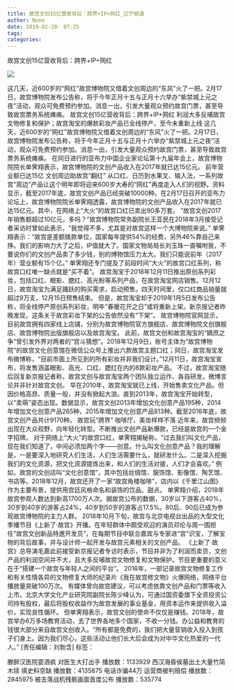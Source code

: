 ```yaml
---
title: 故宫文创15亿营收背后：跨界+IP+网红_辽宁频道
author: None
date: 2019-02-20- 07:25
tags: 
categories: 
---
```

故宫文创15亿营收背后：跨界+IP+网红
<!-- more -->
                
<img align="center" border="0" src="http://p2.ifengimg.com/a/2016/0810/204c433878d5cf9size1_w16_h16.png" />
                
            
这几天，近600岁的“网红”故宫博物院又借着文创周边的“东风”火了一把。2月17日，故宫博物院发布公告称，将于今年正月十五与正月十六举办“紫禁城上元之夜”活动，观众可免费预约参加。消息一出，引发大量观众预约故宫门票，甚至导致故宫票务系统瘫痪。
故宫文创15亿营收背后：跨界+IP+网红
利润大多反哺故宫文物修复和保护；故宫淘宝的爆款彩妆产品已全线停产，至今未重新上线
这几天，近600岁的“网红”故宫博物院又借着文创周边的“东风”火了一把。2月17日，故宫博物院发布公告称，将于今年正月十五与正月十六举办“紫禁城上元之夜”活动，观众可免费预约参加。消息一出，引发大量观众预约故宫门票，甚至导致故宫票务系统瘫痪。
在同日进行的亚布力中国企业家论坛第十九届年会上，故宫博物院院长单霁翔表示，故宫博物院的文创产品收入在2017年就已达15亿元。
前年营业额已达15亿
文创周边助故宫“翻红”
从口红、日历到水果叉、输入法，一系列故宫“周边”产品让这个明年即将迎来600岁大寿的“网红”再度走入人们的视野。资料显示，截至2017年底，故宫文创产品已经突破10000种。在2月17日召开的亚布力论坛上，故宫博物院院长单霁翔透露，故宫博物院的文创产品收入在2017年就已达15亿元。其中，在网络上“大火”的故宫口红已卖出90多万套。
“故宫文创2017年销售额超过10亿元，多吗？”故宫博物院常务副院长王亚民在2018年3月接受记者采访时曾如此表示，“我觉得不多，尤其是对故宫这样一个大博物院来说。”
单霁翔表示：“故宫是差额拨款单位，国家每年提供54%的经费，另外46%靠自己来挣。我们的影响力大了之后，IP值就大了。国家文物局局长刘玉珠一直嘱咐我，不要说你们的文创产品卖了多少钱，别的博物馆压力太大。我们只能说前年（2017年）营业额有15个亿。”
单霁翔还专门提及了前段时间“大火”的故宫口红系列，称故宫口红唯一缺点就是“买不着”。
故宫淘宝于2018年12月11日推出原创系列彩妆，包括口红、眼影、腮红、高光粉等系列产品，在故宫淘宝网店销售。12月12日，故宫淘宝为满足踊跃的购买需求，启动预售。四天时间里，仅口红商品销量就超过9万支，12月15日预售结束。
但是，故宫淘宝却于2019年1月5日发布公告称，将全线停产原创系列彩妆，明年“春暖花开之日”或将重新上架。新京报记者昨晚发现，这条关于故宫彩妆下架的公告依然没有“下架”。
故宫博物院官网显示，目前故宫拥有四家线上店铺，分别为故宫博物院官方旗舰店、故宫博物院文创旗舰店、故宫博物院出版旗舰店以及故宫淘宝。
此前，故宫文创和故宫淘宝的“嫡庶之争”曾引发外界对两者的“宫斗猜想”。2018年12月9日，账号主体为“故宫博物院”的故宫文化创意馆在微信公众号上推出六款故宫主题口红；同日，故宫淘宝发布微博称，“目前市面上所见到的所有彩妆并非我们设计。”12月11日，故宫淘宝宣布，将发售涵盖眼影、高光、口红、腮红在内的8款彩妆产品。
不过，故宫淘宝随后回复新京报记者称，故宫文创与故宫淘宝两个团队独立运作、各自研发，微博言论并非针对故宫文创。
早在2010年，故宫淘宝就已上线，开始售卖文化产品。但因价格高昂、质量一般，并没有掀起大浪。直到2013年，故宫淘宝开始转型，以“卖萌”姿态出现。数据显示，故宫文创2013年增加文化创意产品195种，2014年增加文化创意产品265种，2015年增加文化创意产品813种。截至2016年底，故宫文创产品共计9170种。
故宫玩“跨界”
咖啡厅、美妆样样不落
近年来，故宫频频出现在大众视野，向年轻化转型。不断推出文创产品新爆款，已经是故宫的一个金字招牌。
对于网络上“大火”的故宫口红，单霁翔揭秘称，“过去我们叫文化产品，现在我们知道了，中间必须加两个字——创意。什么叫文化创意产品？我的理解是，一是要深入地研究人们生活，人们生活需要什么，就研发什么。二是深入挖掘我们的文化资源，把文化资源提炼出来，和人们的生活对接，人们才会喜欢。”
例如，故宫的文创店叫“文化创意馆”，其中包括丝绸馆、服饰馆、影像馆、陶艺馆、书店等。2018年12月，故宫还开了一家“故宫角楼咖啡”，店内以《千里江山图》作为主要布景，提供用宫廷风格命名和装饰的饮品、甜点。
单霁翔介绍，2018年故宫参观人数达到新高1700万人次。据故宫公布的数据，30岁以下游客占40%，30岁到40岁的游客占24%，40岁到50岁的游客占17.5%。80后、90后已成为参观故宫博物院的主力人群。
2018年10月下旬，故宫与北京电视台出品的大型文化季播节目《上新了·故宫》开播。在年轻群体中颇受欢迎的演员邓伦与周一围担任“故宫文创新品特邀开发员”，在每期节目中联合嘉宾与专家进“宫”识宝，了解宝物的背后故事，并与设计师一起开发与故宫元素相关的文创产品。
《上新了·故宫》总导演毛嘉此前接受新京报记者专访时表示，节目并非为了利润而卖货，文创产品的利润空间并不大，且大多反哺故宫文物修复和文物保护。节目更重要的意义在于“搭建一个故宫与年轻人之间的平台”。
2016年，一部记录故宫文物修复工作和有关性情各异的文物修复大师的纪录片《我在故宫修文物》火爆网络，网络平台播放量突破100万次。
有媒体曾向故宫建议，可以考虑依靠文创产品和门票等收入上市。北京大学文化产业研究院副院长陈少峰认为，可通过国资委旗下全资投资公司持有股权，最后将股权收益作为故宫发展的事业基金，用资本运作来提供收入溢价，实现良性循环。
但单霁翔表示，故宫文创的使命不仅仅是赚钱。2018年，故宫举办6万多场教育活动，去了世界各地多个国家，不收一分钱。办公益和教育的钱很大部分来自故宫文创收入。“所有都是免费的，我们把大量营销收入投入到孩子们身上。因为我们尽心，这些活动让他们长大后会成为对中华文化热爱的一代人。”
[责任编辑：刘勃含]
标签：
 
             
滕醉汉医院耍酒疯 对医生大打出手
播放数：1133929
西汉海昏侯墓出土大量竹简木牍 填史料空缺
播放数：4135875
电话诈骗44万 运营商被判赔偿
播放数：2845975
被击落战机残骸画面首度公布
播放数：535774
